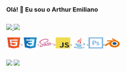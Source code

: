 ### Olá! 👋 Eu sou o Arthur Emiliano

##

<div>
  <a href="https://github.com/ArthurEmiliano">
  <img height="180em" src="https://github-readme-stats.vercel.app/api?username=ArthurEmiliano&show_icons=true&theme=radical&include_all_commits=true&count_private=true"/>
  <img height="180em" src="https://github-readme-stats.vercel.app/api/top-langs/?username=ArthurEmiliano&layout=compact&langs_count=16&theme=radical"/>
</div>

<div style="display: inline_block"><br>
    <img align="center" alt="Arthur-HTML" height="30" width="40" src="https://raw.githubusercontent.com/devicons/devicon/master/icons/html5/html5-original.svg">
    <img align="center" alt="Arthur-CSS" height="30" width="40" src="https://raw.githubusercontent.com/devicons/devicon/master/icons/css3/css3-original.svg">
    <img align="center" alt="Arthur-SASS" height="30" width="40" src="https://raw.githubusercontent.com/devicons/devicon/master/icons/sass/sass-original.svg">
    <img align="center" alt="Arthur-JS" height="30" width="40" src="https://raw.githubusercontent.com/devicons/devicon/master/icons/javascript/javascript-original.svg">
    <img align="center" alt="Arthur-JAVA" height="30" width="40" src="https://raw.githubusercontent.com/devicons/devicon/master/icons/java/java-original.svg">
    <img align="center" alt="Arthur-PHOTOSHOP" height="30" width="40" src="https://raw.githubusercontent.com/devicons/devicon/1119b9f84c0290e0f0b38982099a2bd027a48bf1/icons/photoshop/photoshop-line.svg">
    <img align="center" alt="Arthur-BLENDER" height="30" width="40" src="https://raw.githubusercontent.com/devicons/devicon/master/icons/blender/blender-original.svg">
</div>

##

<div>
    <a href="https://www.linkedin.com/in/arthur-emiliano-99657a251/"><img src="https://img.shields.io/badge/LinkedIn-0077B5?style=for-the-badge&logo=linkedin&logoColor=white"></a>
    <a href="mailto:arthur.emiliano14@gmail.com"><img src="https://img.shields.io/badge/Gmail-D14836?style=for-the-badge&logo=gmail&logoColor=white"></a>
</div>
<!--
**ArthurEmiliano/ArthurEmiliano** is a ✨ _special_ ✨ repository because its `README.md` (this file) appears on your GitHub profile.

Here are some ideas to get you started:

- 🔭 I’m currently working on ...
- 🌱 I’m currently learning ...
- 👯 I’m looking to collaborate on ...
- 🤔 I’m looking for help with ...
- 💬 Ask me about ...
- 📫 How to reach me: ...
- 😄 Pronouns: ...
- ⚡ Fun fact: ...
-->
